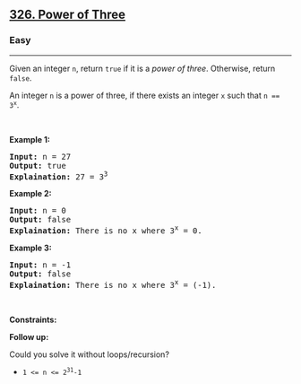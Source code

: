 <h2><a href="https://leetcode.com/problems/power-of-three">326. Power of Three</a></h2><h3>Easy</h3><hr><div><p>
Given an integer <code>n</code>, return <code>true</code> if it is a <em>power of three</em>. Otherwise, return <code>false</code>.

An integer <code>n</code> is a power of three, if there exists an integer <code>x</code> such that <code>n == 3<sup>x</sup></code>.
</p>

<p>&nbsp;</p>
<p><strong>Example 1:</strong></p>

<pre>
<strong>Input:</strong> n = 27
<strong>Output:</strong> true
<strong>Explaination:</strong> 27 = 3<sup>3</sup>
</pre>

<p><strong>Example 2:</strong></p>

<pre>
<strong>Input:</strong> n = 0
<strong>Output:</strong> false
<strong>Explaination:</strong> There is no x where 3<sup>x</sup> = 0.
</pre>

<p><strong>Example 3:</strong></p>

<pre>
<strong>Input:</strong> n = -1
<strong>Output:</strong> false
<strong>Explaination:</strong> There is no x where 3<sup>x</sup> = (-1).
</pre>

<p>&nbsp;</p>
<p><strong>Constraints:</strong></p>

<p><strong>Follow up:</strong></p>

<p>Could you solve it without loops/recursion?</p>

<ul>
	<li><code>1 &lt;= n &lt;= 2<sup>31</sup>-1</code></li>
</ul>
</div>